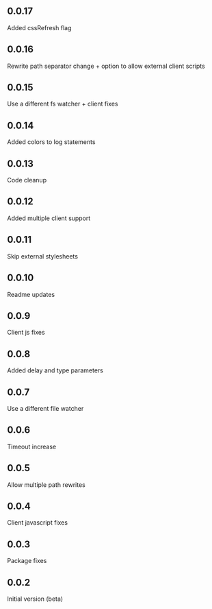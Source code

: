0.0.17
-----
Added cssRefresh flag

0.0.16
-----
Rewrite path separator change + option to allow external client scripts

0.0.15
-----
Use a different fs watcher + client fixes

0.0.14
-----
Added colors to log statements

0.0.13
-----
Code cleanup

0.0.12
-----
Added multiple client support

0.0.11
-----
Skip external stylesheets

0.0.10
-----
Readme updates

0.0.9
-----
Client js fixes

0.0.8
-----
Added delay and type parameters

0.0.7
-----
Use a different file watcher

0.0.6
-----
Timeout increase

0.0.5
-----
Allow multiple path rewrites

0.0.4
-----
Client javascript fixes

0.0.3
-----
Package fixes

0.0.2
-----
Initial version (beta)

